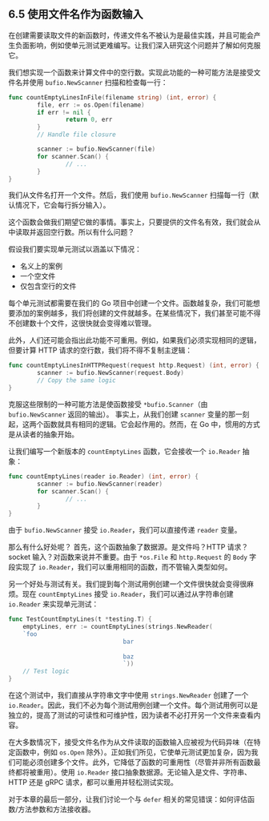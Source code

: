 ## 6.5 使用文件名作为函数输入

在创建需要读取文件的新函数时，传递文件名不被认为是最佳实践，并且可能会产生负面影响，例如使单元测试更难编写。让我们深入研究这个问题并了解如何克服它。

我们想实现一个函数来计算文件中的空行数。实现此功能的一种可能方法是接受文件名并使用 `bufio.NewScanner` 扫描和检查每一行：

```go
func countEmptyLinesInFile(filename string) (int, error) {
        file, err := os.Open(filename)
        if err != nil {
                return 0, err
        }
        // Handle file closure

        scanner := bufio.NewScanner(file)
        for scanner.Scan() {
                // ...
        }
}
```

我们从文件名打开一个文件。然后，我们使用 `bufio.NewScanner` 扫描每一行（默认情况下，它会每行拆分输入）。

这个函数会做我们期望它做的事情。事实上，只要提供的文件名有效，我们就会从中读取并返回空行数。所以有什么问题？

假设我们要实现单元测试以涵盖以下情况：

* 名义上的案例
* 一个空文件
* 仅包含空行的文件

每个单元测试都需要在我们的 Go 项目中创建一个文件。函数越复杂，我们可能想要添加的案例越多，我们将创建的文件就越多。在某些情况下，我们甚至可能不得不创建数十个文件，这很快就会变得难以管理。

此外，人们还可能会指出此功能不可重用。例如，如果我们必须实现相同的逻辑，但要计算 HTTP 请求的空行数，我们将不得不复制主逻辑：

```go
func countEmptyLinesInHTTPRequest(request http.Request) (int, error) {
        scanner := bufio.NewScanner(request.Body)
        // Copy the same logic
}
```

克服这些限制的一种可能方法是使函数接受 `*bufio.Scanner`（由 `bufio.NewScanner` 返回的输出）。 事实上，从我们创建 `scanner` 变量的那一刻起，这两个函数就具有相同的逻辑。它会起作用的。然而，在 Go 中，惯用的方式是从读者的抽象开始。

让我们编写一个新版本的 `countEmptyLines` 函数，它会接收一个 `io.Reader` 抽象：

```go
func countEmptyLines(reader io.Reader) (int, error) {
        scanner := bufio.NewScanner(reader)
        for scanner.Scan() {
                // ...
        }
}
```

由于 `bufio.NewScanner` 接受 `io.Reader`，我们可以直接传递 `reader` 变量。

那么有什么好处呢？ 首先，这个函数抽象了数据源。是文件吗？HTTP 请求？socket 输入？对函数来说并不重要。由于 `*os.File` 和 `http.Request` 的 `Body` 字段实现了 `io.Reader`，我们可以重用相同的函数，而不管输入类型如何。

另一个好处与测试有关。我们提到每个测试用例创建一个文件很快就会变得很麻烦。现在 `countEmptyLines` 接受 `io.Reader`，我们可以通过从字符串创建 `io.Reader` 来实现单元测试：

```go
func TestCountEmptyLines(t *testing.T) {
    emptyLines, err := countEmptyLines(strings.NewReader(
    `foo
                                bar
        
                                baz
                                `))
    // Test logic
}
```

在这个测试中，我们直接从字符串文字中使用 `strings.NewReader` 创建了一个 `io.Reader`。因此，我们不必为每个测试用例创建一个文件。每个测试用例可以是独立的，提高了测试的可读性和可维护性，因为读者不必打开另一个文件来查看内容。

在大多数情况下，接受文件名作为从文件读取的函数输入应被视为代码异味（在特定函数中，例如 `os.Open` 除外）。正如我们所见，它使单元测试更加复杂，因为我们可能必须创建多个文件。此外，它降低了函数的可重用性（尽管并非所有函数最终都将被重用）。使用 `io.Reader` 接口抽象数据源。无论输入是文件、字符串、HTTP 还是 gRPC 请求，都可以重用并轻松测试实现。

对于本章的最后一部分，让我们讨论一个与 `defer` 相关的常见错误：如何评估函数/方法参数和方法接收器。